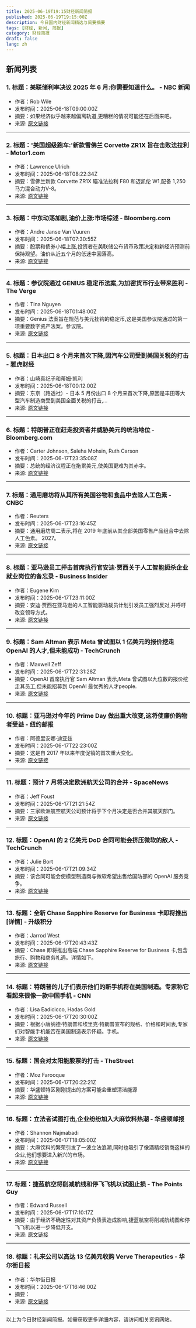 ```yaml
---
title: 2025-06-19T19:15财经新闻简报
published: 2025-06-19T19:15:00Z
description: 今日国内财经新闻精选与简要摘要
tags: [财经, 新闻, 简报]
category: 财经简报
draft: false
lang: zh
---
```


## 新闻列表

### 1. 标题：美联储利率决议 2025 年 6 月:你需要知道什么。 - NBC 新闻
- 作者：Rob Wile
- 发布时间：2025-06-18T09:00:00Z
- 摘要：如果经济似乎越来越偏离轨道,更糟糕的情况可能还在后面来吧。
- 来源: [原文链接](https://www.nbcnews.com/business/economy/federal-reserve-interest-rate-decision-june-2025-what-to-know-rcna213387)

---

### 2. 标题：&#39;美国超级跑车:&#39;新款雪佛兰 Corvette ZR1X 旨在击败法拉利 - Motor1.com
- 作者：Lawrence Ulrich
- 发布时间：2025-06-18T08:22:34Z
- 摘要：雪佛兰新款 Corvette ZR1X 瞄准法拉利 F80 和迈凯伦 W1,配备 1,250 马力混合动力V-8。
- 来源: [原文链接](https://www.motor1.com/news/762876/chevy-corvette-zr1x-horsepower-price-details/)

---

### 3. 标题：中东动荡加剧,油价上涨:市场综述 - Bloomberg.com
- 作者：Andre Janse Van Vuuren
- 发布时间：2025-06-18T07:30:55Z
- 摘要：股票和债券小幅上涨,投资者在美联储公布货币政策决定和新经济预测前保持观望。油价从近五个月的低迷中回落高。
- 来源: [原文链接](https://www.bloomberg.com/news/articles/2025-06-17/stock-market-today-dow-sp-live-updates)

---

### 4. 标题：参议院通过 GENIUS 稳定币法案,为加密货币行业带来胜利 - The Verge
- 作者：Tina Nguyen
- 发布时间：2025-06-18T01:48:00Z
- 摘要：Genius 法案旨在规范与美元挂钩的稳定币,这是美国参议院通过的第一项重要数字资产法案。参议院。
- 来源: [原文链接](https://www.theverge.com/cryptocurrency/688903/genius-act-stablecoin-senate-federal-crypto-regulation)

---

### 5. 标题：日本出口 8 个月来首次下降,因汽车公司受到美国关税的打击 - 雅虎财经
- 作者：山崎真纪子和蒂姆·凯利
- 发布时间：2025-06-18T00:12:00Z
- 摘要：东京（路透社）- 日本 5 月份出口 8 个月来首次下降,原因是丰田等大型汽车制造商受到美国全面关税的打击,...
- 来源: [原文链接](https://finance.yahoo.com/news/japan-exports-post-first-drop-001237811.html)

---

### 6. 标题：特朗普正在赶走投资者并威胁美元的统治地位 - Bloomberg.com
- 作者：Carter Johnson, Saleha Mohsin, Ruth Carson
- 发布时间：2025-06-17T23:35:08Z
- 摘要：总统的经济议程正在拖累美元,使美国更难为其赤字。
- 来源: [原文链接](https://www.bloomberg.com/news/articles/2025-06-17/trump-agenda-pressures-dollar-as-us-debt-hits-new-highs)

---

### 7. 标题：通用磨坊将从其所有美国谷物和食品中去除人工色素 - CNBC
- 作者：Reuters
- 发布时间：2025-06-17T23:16:45Z
- 摘要：通用磨坊周二表示,将在 2019 年底前从其全部美国零售产品组合中去除人工色素。 2027。
- 来源: [原文链接](https://www.cnbc.com/2025/06/17/general-mills-to-remove-artificial-colors-from-all-its-us-cereals-and-foods.html)

---

### 8. 标题：亚马逊员工抨击首席执行官安迪·贾西关于人工智能扼杀企业就业岗位的备忘录 - Business Insider
- 作者：Eugene Kim
- 发布时间：2025-06-17T23:11:00Z
- 摘要：安迪·贾西在亚马逊的人工智能驱动裁员计划引发员工强烈反对,并呼吁改变领导方式。
- 来源: [原文链接](https://www.businessinsider.com/amazon-employees-criticize-ceo-jassys-ai-driven-job-cutting-plan-2025-6)

---

### 9. 标题：Sam Altman 表示 Meta 曾试图以 1 亿美元的报价挖走 OpenAI 的人才,但未能成功 - TechCrunch
- 作者：Maxwell Zeff
- 发布时间：2025-06-17T22:31:28Z
- 摘要：OpenAI 首席执行官 Sam Altman 表示,Meta 曾试图以九位数的报价挖走其员工,但未能招募到 OpenAI 最优秀的人才people.
- 来源: [原文链接](https://techcrunch.com/2025/06/17/sam-altman-says-meta-tried-and-failed-to-poach-openais-talent-with-100m-offers/)

---

### 10. 标题：亚马逊对今年的 Prime Day 做出重大改变,这将使廉价购物者受益 - 纽约邮报
- 作者：阿德里安娜·迪亚兹
- 发布时间：2025-06-17T22:23:00Z
- 摘要：这是自 2017 年以来年度促销的首次重大变化。
- 来源: [原文链接](https://nypost.com/2025/06/17/lifestyle/amazon-prime-day-2025-extending-to-four-days/)

---

### 11. 标题：预计 7 月将决定欧洲航天公司的合并 - SpaceNews
- 作者：Jeff Foust
- 发布时间：2025-06-17T21:21:54Z
- 摘要：三家欧洲航空航天公司预计将于下个月决定是否合并其航天部门。
- 来源: [原文链接](http://spacenews.com/july-decision-expected-on-combination-of-european-space-companies/)

---

### 12. 标题：OpenAI 的 2 亿美元 DoD 合同可能会挤压微软的敌人 - TechCrunch
- 作者：Julie Bort
- 发布时间：2025-06-17T21:09:34Z
- 摘要：该合同可能会使模型制造商与微软希望出售给国防部的 OpenAI 服务竞争。
- 来源: [原文链接](https://techcrunch.com/2025/06/17/openais-200m-dod-contract-could-squeeze-frenemy-microsoft/)

---

### 13. 标题：全新 Chase Sapphire Reserve for Business 卡即将推出 [详情] - 升级积分
- 作者：Jarrod West
- 发布时间：2025-06-17T20:43:43Z
- 摘要：Chase 即将推出高端 Chase Sapphire Reserve for Business 卡,包含旅行、购物和商务礼遇。详情如下。
- 来源: [原文链接](https://upgradedpoints.com/news/chase-sapphire-reserve-for-business-card/)

---

### 14. 标题：特朗普的儿子们表示他们的新手机将在美国制造。专家称它看起来很像一款中国手机 - CNN
- 作者：Lisa Eadicicco, Hadas Gold
- 发布时间：2025-06-17T20:30:00Z
- 摘要：根据小唐纳德·特朗普和埃里克·特朗普宣布的规格、价格和时间表,专家们对智能手机能否在美国制造表示怀疑。手机。
- 来源: [原文链接](https://www.cnn.com/2025/06/17/tech/trump-mobile-t1-phone-built-in-us-experts-china)

---

### 15. 标题：国会对太阳能股票的打击 - TheStreet
- 作者：Moz Farooque
- 发布时间：2025-06-17T20:22:21Z
- 摘要：华盛顿特区刚刚提出的方案可能会重塑清洁能源
- 来源: [原文链接](https://www.thestreet.com/technology/solar-stocks-sent-reeling-by-congress)

---

### 16. 标题：立法者试图打击,企业纷纷加入大麻饮料热潮 - 华盛顿邮报
- 作者：Shannon Najmabadi
- 发布时间：2025-06-17T18:05:00Z
- 摘要：大麻饮料的繁荣引发了一波立法浪潮,同时也吸引了像酒精经销商这样的企业,他们想要进入新兴的市场。
- 来源: [原文链接](https://www.washingtonpost.com/business/2025/06/17/hemp-drinks-cannabis/)

---

### 17. 标题：捷蓝航空将削减航线和停飞飞机以试图止损 - The Points Guy
- 作者：Edward Russell
- 发布时间：2025-06-17T17:10:17Z
- 摘要：由于经济不确定性对其资产负债表造成影响,捷蓝航空将削减航线图和停飞飞机以进一步降低开支。
- 来源: [原文链接](https://thepointsguy.com/news/jetblue-cuts-routes-parks-planes/)

---

### 18. 标题：礼来公司以高达 13 亿美元收购 Verve Therapeutics - 华尔街日报
- 作者：华尔街日报
- 发布时间：2025-06-17T16:46:00Z
- 摘要：
- 来源: [原文链接](https://www.wsj.com/health/pharma/eli-lilly-to-acquire-verve-therapeutics-for-up-to-1-3-billion-02b3ad5e)

---


以上为今日财经新闻简报。如需获取更多详细内容，请访问相关资讯网站。
